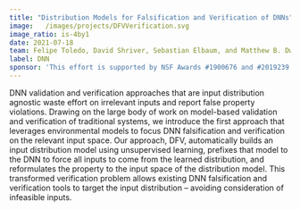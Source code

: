 ```yaml
---
title: "Distribution Models for Falsification and Verification of DNNs"
image:   /images/projects/DFVVerification.svg
image_ratio: is-4by1
date: 2021-07-18
team: Felipe Toledo, David Shriver, Sebastian Elbaum, and Matthew B. Dwyer 
label: DNN
sponsor: 'This effort is supported by NSF Awards #1900676 and #2019239'
---
```


DNN validation and verification approaches that are input distribution agnostic waste effort on irrelevant inputs and report  false  property  violations.  Drawing  on  the  large  body  of work  on  model-based  validation  and  verification  of  traditional systems, we introduce the first approach that leverages environmental models to focus DNN falsification and verification on the relevant  input  space.  Our  approach,  DFV,  automatically  builds an input distribution model using unsupervised learning, prefixes that  model  to  the  DNN  to  force  all  inputs  to  come  from  the learned distribution, and reformulates the property to the input space  of  the  distribution  model.  This  transformed  verification problem allows existing DNN falsification and verification tools to target the input distribution – avoiding consideration of infeasible inputs.